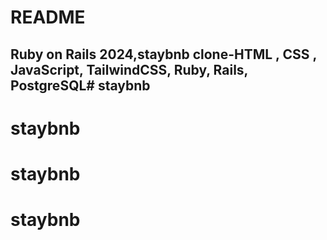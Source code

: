 # README

## Ruby on Rails 2024,staybnb clone-HTML , CSS , JavaScript, TailwindCSS, Ruby, Rails, PostgreSQL# staybnb
# staybnb
# staybnb
# staybnb
